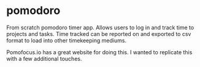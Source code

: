 # pomodoro

From scratch pomodoro timer app. Allows users to log in and track time to projects and tasks. Time tracked can be reported on and exported to csv format to load into other timekeeping mediums.

Pomofocus.io has a great website for doing this. I wanted to replicate this with a few additional touches.
